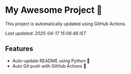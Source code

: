 # My Awesome Project 🚀

This project is automatically updated using GitHub Actions.

_Last updated: 2025-04-17 15:06:48 IST_

## Features
- Auto-update README using Python 🐍
- Auto Git push with GitHub Actions 🤖
